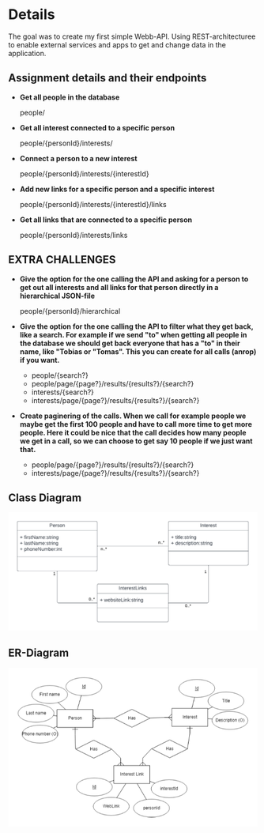 # Details
The goal was to create my first simple Webb-API. Using REST-architecturee to enable external services and apps to get and change data in the application.

## Assignment details and their endpoints

- **Get all people in the database**

  people/

- **Get all interest connected to a specific person**

  people/{personId}/interests/

- **Connect a person to a new interest**

  people/{personId}/interests/{interestId}

- **Add new links for a specific person and a specific interest**

  people/{personId}/interests/{interestId}/links

- **Get all links that are connected to a specific person**

  people/{personId}/interests/links

## EXTRA CHALLENGES
- **Give the option for the one calling the API and asking for a person to get out all interests and all links for that person directly in a hierarchical JSON-file**

  people/{personId}/hierarchical

- **Give the option for the one calling the API to filter what they get back, like a search. For example if we send "to" when getting all people in the database we should get back everyone that has a "to" in their name, like "Tobias or "Tomas". 
  This you can create for all calls (anrop) if you want.**

  - people/{search?}
  - people/page/{page?}/results/{results?}/{search?}
  - interests/{search?}
  - interests/page/{page?}/results/{results?}/{search?}

- **Create paginering of the calls. When we call for example people we maybe get the first 100 people and have to call more time to get more people. 
Here it could be nice that the call decides how many people we get in a call, so we can choose to get say 10 people if we just want that.**

  - people/page/{page?}/results/{results?}/{search?}
  - interests/page/{page?}/results/{results?}/{search?}


## Class Diagram
![UML-Diagram](https://github.com/adrozs/MiniProject_API/blob/master/UML_Diagram.png?raw=true)



## ER-Diagram
![ER-Diagram](https://github.com/adrozs/MiniProject_API/blob/master/ER_Diagram.png?raw=true)
